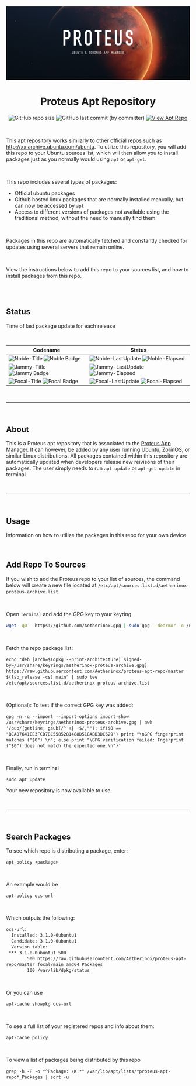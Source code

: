 <p align="center"><img src="https://raw.githubusercontent.com/Aetherinox/proteus-app-manager/main/docs/images/readme/banner_02.png" width="860"></p>
<h1 align="center"><b>Proteus Apt Repository</b></h1>

<div align="center">

![GitHub repo size](https://img.shields.io/github/repo-size/Aetherinox/proteus-apt-repo?label=size&color=59702a) ![GitHub last commit (by committer)](https://img.shields.io/github/last-commit/Aetherinox/proteus-apt-repo?color=b43bcc) [![View Apt Repo](https://img.shields.io/badge/Repo%20-%20View%20-%20%23f00e7f?logo=Linux&logoColor=FFFFFF&label=Repo)](https://github.com/Aetherinox/proteus-apt-repo/)

</div>

<br />

This apt repository works similarly to other official repos such as http://xx.archive.ubuntu.com/ubuntu. To utilize this repository, you will add this repo to your Ubuntu sources list, which will then allow you to install packages just as you normally would using `apt` or `apt-get`.

<br />

This repo includes several types of packages:
- Official ubuntu packages
- Github hosted linux packages that are normally installed manually, but can now be accessed by `apt`
- Access to different versions of packages not available using the traditional method, without the need to manually find them.

<br />

Packages in this repo are automatically fetched and constantly checked for updates using several servers that remain online.

<br />

View the instructions below to add this repo to your sources list, and how to install packages from this repo.

<br />
<br />

## Status
Time of last package update for each release

<br />

<div align="center">

| Codename | Status |
| --- | --- |
| ![Noble-Title](https://img.shields.io/badge/dynamic/json?url=https%3A%2F%2Fraw.githubusercontent.com%2FAetherinox%2Fproteus-apt-repo%2Fmain%2F.app%2Fnoble.json&query=distrib&style=for-the-badge&label=&color=363738&logo=debian&logoWidth=41) ![Noble Badge](https://img.shields.io/badge/-24.04-%23363738?style=for-the-badge) | ![Noble-LastUpdate](https://img.shields.io/badge/dynamic/json?url=https%3A%2F%2Fraw.githubusercontent.com%2FAetherinox%2Fproteus-apt-repo%2Fmain%2F.app%2Fnoble.json&query=last_update&style=for-the-badge&label=updated&color=595894&labelColor=%23363738) ![Noble-Elapsed](https://img.shields.io/badge/dynamic/json?url=https%3A%2F%2Fraw.githubusercontent.com%2FAetherinox%2Fproteus-apt-repo%2Fmain%2F.app%2Fnoble.json&query=last_duration&style=for-the-badge&label=elapsed&color=595894&labelColor=%23363738) |
| ![Jammy-Title](https://img.shields.io/badge/dynamic/json?url=https%3A%2F%2Fraw.githubusercontent.com%2FAetherinox%2Fproteus-apt-repo%2Fmain%2F.app%2Fjammy.json&query=distrib&style=for-the-badge&label=&color=363738&logo=debian&logoWidth=36) ![Jammy Badge](https://img.shields.io/badge/-22.04-%23363738?style=for-the-badge) | ![Jammy-LastUpdate](https://img.shields.io/badge/dynamic/json?url=https%3A%2F%2Fraw.githubusercontent.com%2FAetherinox%2Fproteus-apt-repo%2Fmain%2F.app%2Fjammy.json&query=last_update&style=for-the-badge&label=updated&color=0b7ae6&labelColor=%23363738 ) ![Jammy-Elapsed](https://img.shields.io/badge/dynamic/json?url=https%3A%2F%2Fraw.githubusercontent.com%2FAetherinox%2Fproteus-apt-repo%2Fmain%2F.app%2Fjammy.json&query=last_duration&style=for-the-badge&label=elapsed&color=0b7ae6&labelColor=%23363738 ) | 
| ![Focal-Title](https://img.shields.io/badge/dynamic/json?url=https%3A%2F%2Fraw.githubusercontent.com%2FAetherinox%2Fproteus-apt-repo%2Fmain%2F.app%2Ffocal.json&query=distrib&style=for-the-badge&label=&color=363738&logo=debian&logoWidth=40) ![Focal Badge](https://img.shields.io/badge/-20.04-%23363738?style=for-the-badge) | ![Focal-LastUpdate](https://img.shields.io/badge/dynamic/json?url=https%3A%2F%2Fraw.githubusercontent.com%2FAetherinox%2Fproteus-apt-repo%2Fmain%2F.app%2Ffocal.json&query=last_update&style=for-the-badge&label=updated&color=e65a0b&labelColor=%23363738) ![Focal-Elapsed](https://img.shields.io/badge/dynamic/json?url=https%3A%2F%2Fraw.githubusercontent.com%2FAetherinox%2Fproteus-apt-repo%2Fmain%2F.app%2Ffocal.json&query=last_duration&style=for-the-badge&label=elapsed&color=e65a0b&labelColor=%23363738) |

</div>

<br />

---

<br />

## About
This is a Proteus apt repository that is associated to the [Proteus App Manager](https://github.com/Aetherinox/proteus-app-manager). It can however, be added by any user running Ubuntu, ZorinOS, or similar Linux distributions. All packages contained within this repository are automatically updated when developers release new reivisons of their packages. The user simply needs to run `apt update` or `apt-get update` in terminal.

<br />

---

<br />

## Usage
Information on how to utilize the packages in this repo for your own device

<br />

## Add Repo To Sources
If you wish to add the Proteus repo to your list of sources, the command below will create a new file located at `/etc/apt/sources.list.d/aetherinox-proteus-archive.list`

<br />

Open `Terminal` and add the GPG key to your keyring
```bash
wget -qO - https://github.com/Aetherinox.gpg | sudo gpg --dearmor -o /usr/share/keyrings/aetherinox-proteus-archive.gpg
```

<br />

Fetch the repo package list:
```shell
echo "deb [arch=$(dpkg --print-architecture) signed-by=/usr/share/keyrings/aetherinox-proteus-archive.gpg] https://raw.githubusercontent.com/Aetherinox/proteus-apt-repo/master $(lsb_release -cs) main" | sudo tee /etc/apt/sources.list.d/aetherinox-proteus-archive.list
```

<br />

(Optional): To test if the correct GPG key was added:
```shell
gpg -n -q --import --import-options import-show /usr/share/keyrings/aetherinox-proteus-archive.gpg | awk '/pub/{getline; gsub(/^ +| +$/,""); if($0 == "BCA07641EE3FCD7BC5585281488D518ABD3DC629") print "\nGPG fingerprint matches ("$0").\n"; else print "\GPG verification failed: Fngerprint ("$0") does not match the expected one.\n"}'
```

<br />

Finally, run in terminal
```shell
sudo apt update
```

Your new repository is now available to use.

<br />

---

<br />

## Search Packages

To see which repo is distributing a package, enter:

```shell
apt policy <package>
```

<br />

An example would be
```shell
apt policy ocs-url
```

<br />

Which outputs the following:
```
ocs-url:
  Installed: 3.1.0-0ubuntu1
  Candidate: 3.1.0-0ubuntu1
  Version table:
 *** 3.1.0-0ubuntu1 500
        500 https://raw.githubusercontent.com/Aetherinox/proteus-apt-repo/master focal/main amd64 Packages
        100 /var/lib/dpkg/status
```

<br />

Or you can use
```shell
apt-cache showpkg ocs-url
```

<br />

To see a full list of your registered repos and info about them:
```shell
apt-cache policy 
```

<br />

To view a list of packages being distributed by this repo
```shell
grep -h -P -o "^Package: \K.*" /var/lib/apt/lists/*proteus-apt-repo*_Packages | sort -u 
```

